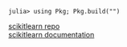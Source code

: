 ```
julia> using Pkg; Pkg.build("")
```

[scikitlearn repo](https://github.com/cstjean/ScikitLearn.jl)  
[scikitlearn documentation](https://cstjean.github.io/ScikitLearn.jl/dev/)
